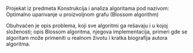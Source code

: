 Projekat iz predmeta Konstrukcija i analiza algoritama pod nazivom: Optimalno uparivanje u proizvoljnom grafu (Blossom algorithm)

Obuhvaćen je opis problema, koji sve algoritmi ga rešavaju i u kojoj složenosti;
opis Blossom algoritma, njegova implementacija, primeri gde se algoritam može primeniti u realnom životu i kratka biografija autora algoritma.
